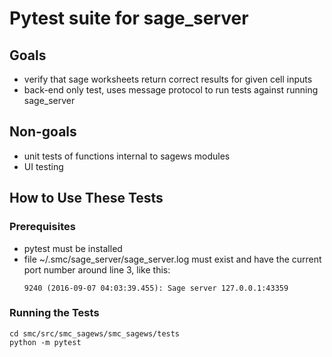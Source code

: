 # Pytest suite for sage_server

## Goals

- verify that sage worksheets return correct results for given cell inputs
- back-end only test, uses message protocol to run tests against running sage_server

## Non-goals

- unit tests of functions internal to sagews modules
- UI testing

## How to Use These Tests

### Prerequisites

- pytest must be installed
- file ~/.smc/sage_server/sage_server.log must exist and have the
   current port number around line 3, like this:
   ```
   9240 (2016-09-07 04:03:39.455): Sage server 127.0.0.1:43359
   ```

### Running the Tests

```
cd smc/src/smc_sagews/smc_sagews/tests
python -m pytest
```
